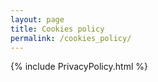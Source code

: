 ```yaml
---
layout: page
title: Cookies policy
permalink: /cookies_policy/
---
```


{% include PrivacyPolicy.html %}